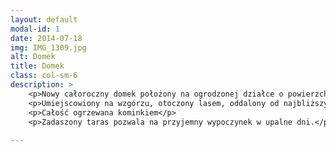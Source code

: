 ```yaml
---
layout: default
modal-id: 1
date: 2014-07-18
img: IMG_1309.jpg
alt: Domek
title: Domek
class: col-sm-6
description: >
    <p>Nowy całoroczny domek położony na ogrodzonej działce o powierzchni około 1000 m<sup>2</sup>.</p> 
    <p>Umiejscowiony na wzgórzu, otoczony lasem, oddalony od najbliższych zabudowań o około 300m.</p>
    <p>Całość ogrzewana kominkiem</p>
    <p>Zadaszony taras pozwala na przyjemny wypoczynek w upalne dni.</p>
    
---
```

